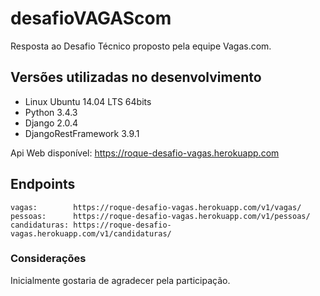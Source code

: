 # desafioVAGAScom
Resposta ao Desafio Técnico proposto pela equipe Vagas.com.

## Versões utilizadas no desenvolvimento
* Linux Ubuntu 14.04 LTS 64bits
* Python 3.4.3
* Django 2.0.4
* DjangoRestFramework 3.9.1

Api Web disponível: https://roque-desafio-vagas.herokuapp.com

## Endpoints
```
vagas:        https://roque-desafio-vagas.herokuapp.com/v1/vagas/
pessoas:      https://roque-desafio-vagas.herokuapp.com/v1/pessoas/
candidaturas: https://roque-desafio-vagas.herokuapp.com/v1/candidaturas/
```

### Considerações
Inicialmente gostaria de agradecer pela participação.
